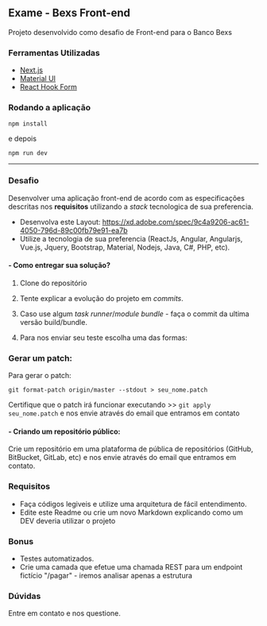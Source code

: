## Exame - Bexs Front-end

Projeto desenvolvido como desafio de Front-end para o Banco Bexs

### Ferramentas Utilizadas

- [Next.js](https://nextjs.org/)
- [Material UI](https://material-ui.com/)
- [React Hook Form](https://react-hook-form.com/)

### Rodando a aplicação

```
npm install
```

e depois

```
npm run dev
```

---

### Desafio

Desenvolver uma aplicação front-end de acordo com as especificações descritas nos **requisitos** utilizando a _stack_ tecnologica de sua preferencia.

- Desenvolva este Layout: https://xd.adobe.com/spec/9c4a9206-ac61-4050-796d-89c00fb79e91-ea7b
- Utilize a tecnologia de sua preferencia (ReactJs, Angular, Angularjs, Vue.js, Jquery, Bootstrap, Material, Nodejs, Java, C#, PHP, etc).

#### - Como entregar sua solução?

1. Clone do repositório

2. Tente explicar a evolução do projeto em _commits_.

3. Caso use algum _task runner_/_module bundle_ - faça o commit da ultima versão build/bundle.

4. Para nos enviar seu teste escolha uma das formas:

### Gerar um patch:

Para gerar o patch:

```
git format-patch origin/master --stdout > seu_nome.patch
```

Certifique que o patch irá funcionar executando >> `git apply seu_nome.patch` e nos envie através do email que entramos em contato

#### - Criando um repositório público:

Crie um repositório em uma plataforma de pública de repositórios (GitHub, BitBucket, GitLab, etc) e nos envie através do email que entramos em contato.

### Requisitos

- Faça códigos legiveis e utilize uma arquitetura de fácil entendimento.
- Edite este Readme ou crie um novo Markdown explicando como um DEV deveria utilizar o projeto

### Bonus

- Testes automatizados.
- Crie uma camada que efetue uma chamada REST para um endpoint fictício "/pagar" - iremos analisar apenas a estrutura

### Dúvidas

Entre em contato e nos questione.
